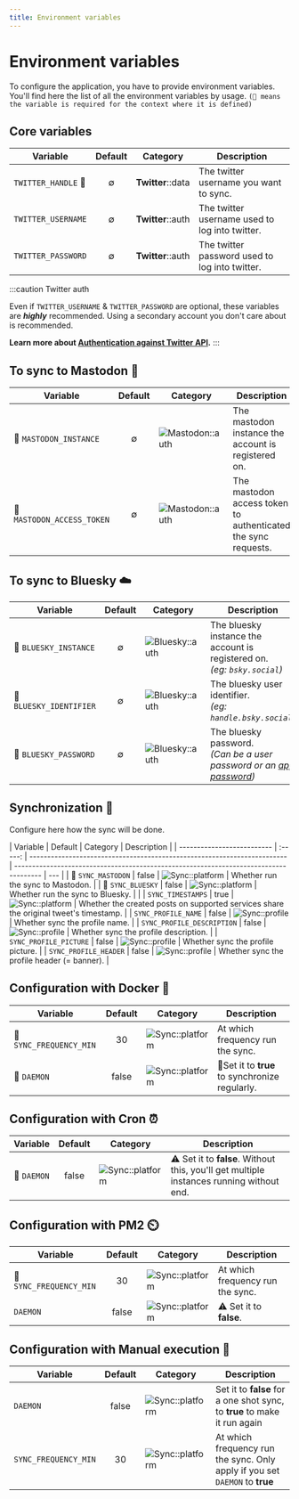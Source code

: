 ```yaml
---
title: Environment variables
---
```


# Environment variables

To configure the application, you have to provide environment variables. You'll find here the list of all the
environment variables by usage. `(📌 means the variable is required for the context where it is defined)`

## Core variables

| Variable            | Default | Category          | Description                                    |
| ------------------- | :-----: | ----------------- | ---------------------------------------------- |
| `TWITTER_HANDLE` 📌 |    ∅    | **Twitter**::data | The twitter username you want to sync.         |
| `TWITTER_USERNAME`  |    ∅    | **Twitter**::auth | The twitter username used to log into twitter. |
| `TWITTER_PASSWORD`  |    ∅    | **Twitter**::auth | The twitter password used to log into twitter. |

:::caution Twitter auth

Even if `TWITTER_USERNAME` & `TWITTER_PASSWORD` are optional, these variables are **_highly_** recommended. Using a secondary account you don't care about is recommended.

**Learn more about [Authentication against Twitter API](./twitter-authentication).**
:::

## To sync to Mastodon 🦣

| Variable                   | Default | Category                                                                 | Description                                                   |
| -------------------------- | :-----: | ------------------------------------------------------------------------ | ------------------------------------------------------------- |
| 📌 `MASTODON_INSTANCE`     |    ∅    | ![**Mastodon**::auth](https://img.shields.io/badge/Mastodon-Auth-6364FF) | The mastodon instance the account is registered on.           |
| 📌 `MASTODON_ACCESS_TOKEN` |    ∅    | ![**Mastodon**::auth](https://img.shields.io/badge/Mastodon-Auth-6364FF) | The mastodon access token to authenticated the sync requests. |

## To sync to Bluesky ☁️

| Variable                | Default | Category                                                               | Description                                                                                                        |
| ----------------------- | :-----: | ---------------------------------------------------------------------- | ------------------------------------------------------------------------------------------------------------------ |
| 📌 `BLUESKY_INSTANCE`   |    ∅    | ![**Bluesky**::auth](https://img.shields.io/badge/Bluesky-Auth-0085ff) | The bluesky instance the account is registered on.<br/>_(eg: `bsky.social`)_                                       |
| 📌 `BLUESKY_IDENTIFIER` |    ∅    | ![**Bluesky**::auth](https://img.shields.io/badge/Bluesky-Auth-0085ff) | The bluesky user identifier.<br/>_(eg: `handle.bsky.social`)_                                                      |
| 📌 `BLUESKY_PASSWORD`   |    ∅    | ![**Bluesky**::auth](https://img.shields.io/badge/Bluesky-Auth-0085ff) | The bluesky password.<br/>_(Can be a user password or an [app password](https://bsky.app/settings/app-passwords))_ |

## Synchronization 🐝

Configure here how the sync will be done.

| Variable                   | Default | Category                                                                 | Description                                                                           |
| -------------------------- | :-----: | ------------------------------------------------------------------------ | ------------------------------------------------------------------------------------- | --- |
| 📌 `SYNC_MASTODON`         |  false  | ![**Sync**::platform](https://img.shields.io/badge/Sync-Platform-e8e8e8) | Whether run the sync to Mastodon.                                                     |
| 📌 `SYNC_BLUESKY`          |  false  | ![**Sync**::platform](https://img.shields.io/badge/Sync-Platform-e8e8e8) | Whether run the sync to Bluesky.                                                      |     |
| `SYNC_TIMESTAMPS`          |  true   | ![**Sync**::platform](https://img.shields.io/badge/Sync-Profile-yellow)  | Whether the created posts on supported services share the original tweet's timestamp. |
| `SYNC_PROFILE_NAME`        |  false  | ![**Sync**::profile](https://img.shields.io/badge/Sync-Profile-yellow)   | Whether sync the profile name.                                                        |
| `SYNC_PROFILE_DESCRIPTION` |  false  | ![**Sync**::profile](https://img.shields.io/badge/Sync-Profile-yellow)   | Whether sync the profile description.                                                 |
| `SYNC_PROFILE_PICTURE`     |  false  | ![**Sync**::profile](https://img.shields.io/badge/Sync-Profile-yellow)   | Whether sync the profile picture.                                                     |
| `SYNC_PROFILE_HEADER`      |  false  | ![**Sync**::profile](https://img.shields.io/badge/Sync-Profile-yellow)   | Whether sync the profile header (= banner).                                           |

## Configuration with Docker 🐳

| Variable                | Default | Category                                                                 | Description                                    |
| ----------------------- | :-----: | ------------------------------------------------------------------------ | ---------------------------------------------- |
| 📌 `SYNC_FREQUENCY_MIN` |   30    | ![**Sync**::platform](https://img.shields.io/badge/Sync-Platform-e8e8e8) | At which frequency run the sync.               |
| 📌 `DAEMON`             |  false  | ![**Sync**::platform](https://img.shields.io/badge/Sync-Platform-e8e8e8) | 👀Set it to **true** to synchronize regularly. |

## Configuration with Cron ⏰

| Variable    | Default | Category                                                                 | Description                                                                              |
| ----------- | :-----: | ------------------------------------------------------------------------ | ---------------------------------------------------------------------------------------- |
| 📌 `DAEMON` |  false  | ![**Sync**::platform](https://img.shields.io/badge/Sync-Platform-e8e8e8) | ⚠️ Set it to **false**. Without this, you'll get multiple instances running without end. |

## Configuration with PM2 ⏲️

| Variable                | Default | Category                                                                 | Description                      |
| ----------------------- | :-----: | ------------------------------------------------------------------------ | -------------------------------- |
| 📌 `SYNC_FREQUENCY_MIN` |   30    | ![**Sync**::platform](https://img.shields.io/badge/Sync-Platform-e8e8e8) | At which frequency run the sync. |
| `DAEMON`                |  false  | ![**Sync**::platform](https://img.shields.io/badge/Sync-Platform-e8e8e8) | ⚠️ Set it to **false**.          |

## Configuration with Manual execution 👏️

| Variable             | Default | Category                                                                 | Description                                                                 |
| -------------------- | :-----: | ------------------------------------------------------------------------ | --------------------------------------------------------------------------- |
| `DAEMON`             |  false  | ![**Sync**::platform](https://img.shields.io/badge/Sync-Platform-e8e8e8) | Set it to **false** for a one shot sync, to **true** to make it run again   |
| `SYNC_FREQUENCY_MIN` |   30    | ![**Sync**::platform](https://img.shields.io/badge/Sync-Platform-e8e8e8) | At which frequency run the sync. Only apply if you set `DAEMON` to **true** |
